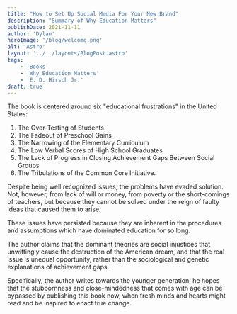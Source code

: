 ```yaml
---
title: "How to Set Up Social Media For Your New Brand"
description: "Summary of Why Education Matters"
publishDate: 2021-11-11
author: 'Dylan'
heroImage: '/blog/welcome.png'
alt: 'Astro'
layout: '../../layouts/BlogPost.astro'
tags:
    - 'Books'
    - 'Why Education Matters'
    - 'E. D. Hirsch Jr.'
draft: true
---
```


The book is centered around six "educational frustrations" in the United States:

1. The Over-Testing of Students
2. The Fadeout of Preschool Gains
3. The Narrowing of the Elementary Curriculum
4. The Low Verbal Scores of High School Graduates
5. The Lack of Progress in Closing Achievement Gaps Between Social Groups
6. The Tribulations of the Common Core Initiative.

Despite being well recognized issues, the problems have evaded solution. Not, however, from lack of will or money, from poverty or the short-comings of teachers, but because they cannot be solved under the reign of faulty ideas that caused them to arise.

These issues have persisted because they are inherent in the procedures and assumptions which have dominated education for so long.

The author claims that the dominant theories are social injustices that unwittingly cause the destruction of the American dream, and that the real issue is unequal opportunity, rather than the sociological and genetic explanations of achievement gaps.

Specifically, the author writes towards the younger generation, he hopes that the stubbornness and close-mindedness that comes with age can be bypassed by publishing this book now, when fresh minds and hearts might read and be inspired to enact true change.